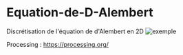 # Equation-de-D-Alembert
Discrétisation de l'équation de d'Alembert en 2D
![exemple](EquationDAlembert/frames-004714.png)

Processing : https://processing.org/
